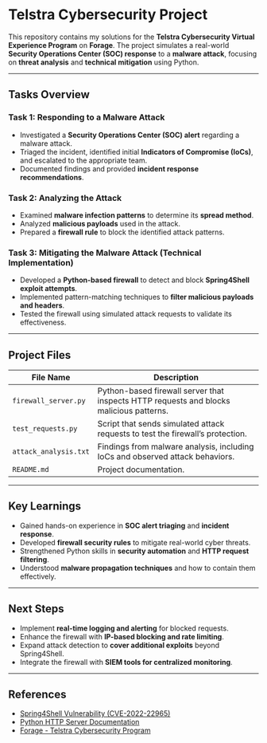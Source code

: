 # **Telstra Cybersecurity Project**  

This repository contains my solutions for the **Telstra Cybersecurity Virtual Experience Program** on **Forage**. The project simulates a real-world **Security Operations Center (SOC) response** to a **malware attack**, focusing on **threat analysis** and **technical mitigation** using Python.  

---

## **Tasks Overview**  

### **Task 1: Responding to a Malware Attack**  
- Investigated a **Security Operations Center (SOC) alert** regarding a malware attack.  
- Triaged the incident, identified initial **Indicators of Compromise (IoCs)**, and escalated to the appropriate team.  
- Documented findings and provided **incident response recommendations**.  

### **Task 2: Analyzing the Attack**  
- Examined **malware infection patterns** to determine its **spread method**.  
- Analyzed **malicious payloads** used in the attack.  
- Prepared a **firewall rule** to block the identified attack patterns.  

### **Task 3: Mitigating the Malware Attack (Technical Implementation)**  
- Developed a **Python-based firewall** to detect and block **Spring4Shell exploit attempts**.  
- Implemented pattern-matching techniques to **filter malicious payloads and headers**.  
- Tested the firewall using simulated attack requests to validate its effectiveness.  

---

## **Project Files**  

| File Name            | Description |
|----------------------|-------------|
| `firewall_server.py` | Python-based firewall server that inspects HTTP requests and blocks malicious patterns. |
| `test_requests.py` | Script that sends simulated attack requests to test the firewall’s protection. |
| `attack_analysis.txt` | Findings from malware analysis, including IoCs and observed attack behaviors. |
| `README.md` | Project documentation. |

---

## **Key Learnings**  
- Gained hands-on experience in **SOC alert triaging** and **incident response**.  
- Developed **firewall security rules** to mitigate real-world cyber threats.  
- Strengthened Python skills in **security automation** and **HTTP request filtering**.  
- Understood **malware propagation techniques** and how to contain them effectively.  

---

## **Next Steps**  
- Implement **real-time logging and alerting** for blocked requests.  
- Enhance the firewall with **IP-based blocking and rate limiting**.  
- Expand attack detection to **cover additional exploits** beyond Spring4Shell.  
- Integrate the firewall with **SIEM tools for centralized monitoring**.  

---

## **References**  
- [Spring4Shell Vulnerability (CVE-2022-22965)](https://cve.mitre.org/cgi-bin/cvename.cgi?name=CVE-2022-22965)  
- [Python HTTP Server Documentation](https://docs.python.org/3/library/http.server.html)  
- [Forage - Telstra Cybersecurity Program](https://www.theforage.com/)  
